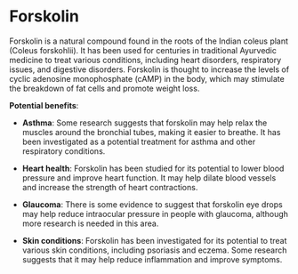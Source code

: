<!--
source: gpt-3 + jph editing
tags: herbals
-->

# Forskolin

Forskolin is a natural compound found in the roots of the Indian coleus plant (Coleus forskohlii). It has been used for centuries in traditional Ayurvedic medicine to treat various conditions, including heart disorders, respiratory issues, and digestive disorders. Forskolin is thought to increase the levels of cyclic adenosine monophosphate (cAMP) in the body, which may stimulate the breakdown of fat cells and promote weight loss.

**Potential benefits**:

* **Asthma**: Some research suggests that forskolin may help relax the muscles around the bronchial tubes, making it easier to breathe. It has been investigated as a potential treatment for asthma and other respiratory conditions.

* **Heart health**: Forskolin has been studied for its potential to lower blood pressure and improve heart function. It may help dilate blood vessels and increase the strength of heart contractions.

* **Glaucoma**: There is some evidence to suggest that forskolin eye drops may help reduce intraocular pressure in people with glaucoma, although more research is needed in this area.

* **Skin conditions**: Forskolin has been investigated for its potential to treat various skin conditions, including psoriasis and eczema. Some research suggests that it may help reduce inflammation and improve symptoms.
